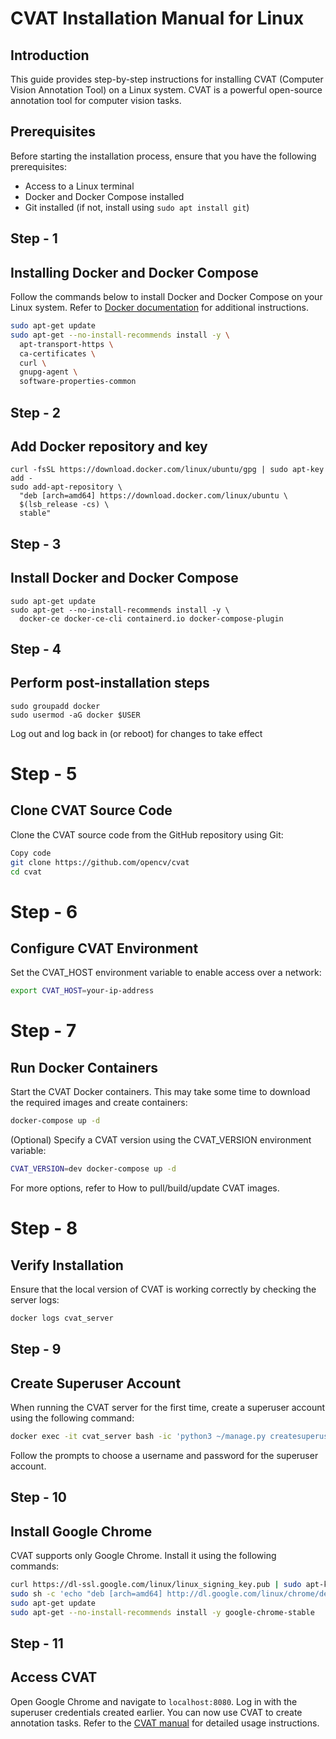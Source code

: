 # CVAT Installation Manual for Linux

## Introduction
This guide provides step-by-step instructions for installing CVAT (Computer Vision Annotation Tool) on a Linux system. CVAT is a powerful open-source annotation tool for computer vision tasks.

## Prerequisites
Before starting the installation process, ensure that you have the following prerequisites:
- Access to a Linux terminal
- Docker and Docker Compose installed
- Git installed (if not, install using `sudo apt install git`)

## Step - 1 
## Installing Docker and Docker Compose
Follow the commands below to install Docker and Docker Compose on your Linux system. Refer to [Docker documentation](https://docs.docker.com/install/linux/docker-ce/ubuntu/) for additional instructions.

```bash
sudo apt-get update
sudo apt-get --no-install-recommends install -y \
  apt-transport-https \
  ca-certificates \
  curl \
  gnupg-agent \
  software-properties-common
```
## Step - 2
## Add Docker repository and key
```
curl -fsSL https://download.docker.com/linux/ubuntu/gpg | sudo apt-key add -
sudo add-apt-repository \
  "deb [arch=amd64] https://download.docker.com/linux/ubuntu \
  $(lsb_release -cs) \
  stable"
```

## Step - 3
## Install Docker and Docker Compose
```
sudo apt-get update
sudo apt-get --no-install-recommends install -y \
  docker-ce docker-ce-cli containerd.io docker-compose-plugin
```

## Step - 4
## Perform post-installation steps
```
sudo groupadd docker
sudo usermod -aG docker $USER
```
Log out and log back in (or reboot) for changes to take effect

# Step - 5
## Clone CVAT Source Code
Clone the CVAT source code from the GitHub repository using Git:

```bash
Copy code
git clone https://github.com/opencv/cvat
cd cvat
```

# Step - 6
## Configure CVAT Environment
Set the CVAT_HOST environment variable to enable access over a network:

```bash
export CVAT_HOST=your-ip-address
```

# Step - 7
## Run Docker Containers
Start the CVAT Docker containers. This may take some time to download the required images and create containers:

```bash
docker-compose up -d
```
(Optional) Specify a CVAT version using the CVAT_VERSION environment variable:

```bash
CVAT_VERSION=dev docker-compose up -d
```

For more options, refer to How to pull/build/update CVAT images.

# Step - 8
## Verify Installation
Ensure that the local version of CVAT is working correctly by checking the server logs:

```bash
docker logs cvat_server
```

## Step - 9
## Create Superuser Account
When running the CVAT server for the first time, create a superuser account using the following command:

```bash
docker exec -it cvat_server bash -ic 'python3 ~/manage.py createsuperuser'
```
Follow the prompts to choose a username and password for the superuser account.

## Step - 10
## Install Google Chrome
CVAT supports only Google Chrome. Install it using the following commands:

```bash
curl https://dl-ssl.google.com/linux/linux_signing_key.pub | sudo apt-key add -
sudo sh -c 'echo "deb [arch=amd64] http://dl.google.com/linux/chrome/deb/ stable main" >> /etc/apt/sources.list.d/google-chrome.list'
sudo apt-get update
sudo apt-get --no-install-recommends install -y google-chrome-stable
```

## Step - 11
## Access CVAT
Open Google Chrome and navigate to `localhost:8080`. Log in with the superuser credentials created earlier. You can now use CVAT to create annotation tasks. Refer to the [CVAT manual]("https://opencv.github.io/cvat/docs/manual/") for detailed usage instructions.
